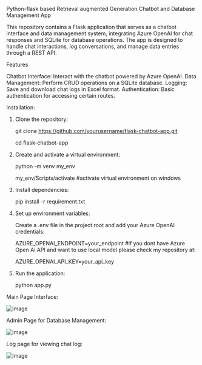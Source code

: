Python-flask based Retrieval augmented Generation Chatbot and Database Management App


This repository contains a Flask application that serves as a chatbot interface and data management system, integrating Azure OpenAI for chat responses and SQLite for database operations. The app is designed to handle chat interactions, log conversations, and manage data entries through a REST API.


Features


Chatbot Interface: Interact with the chatbot powered by Azure OpenAI.
Data Management: Perform CRUD operations on a SQLite database.
Logging: Save and download chat logs in Excel format.
Authentication: Basic authentication for accessing certain routes.

Installation:


1. Clone the repository:


     git clone https://github.com/yourusername/flask-chatbot-app.git

     cd flask-chatbot-app


3. Create and activate a virtual environment:


     python -m venv my_env


     my_env/Scripts/activate #activate virtual environment on windows

   
4. Install dependencies:


     pip install -r requirement.txt


5. Set up environment variables:


     Create a .env file in the project root and add your Azure OpenAI credentials:


     AZURE_OPENAI_ENDPOINT=your_endpoint     #if you dont have Azure Open Ai API and want to use local model please check my repository at: 


     AZURE_OPENAI_API_KEY=your_api_key


6. Run the application:


     python app.py




Main Page Interface:


   ![image](https://github.com/user-attachments/assets/01ecdebb-6a74-4d1c-8f28-133dc7b48cc4)


Admin Page for Database Management:


![image](https://github.com/user-attachments/assets/1af32e1c-b531-4b8c-add7-9228671c2e97)

Log page for viewing chat log:

![image](https://github.com/user-attachments/assets/8436e86f-286f-4881-8769-893cf982542a)


   

